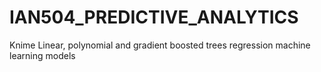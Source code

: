 # IAN504_PREDICTIVE_ANALYTICS
Knime Linear, polynomial and gradient boosted trees regression machine learning models
